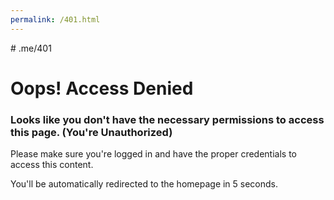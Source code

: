 ```yaml
---
permalink: /401.html
---
```

<meta http-equiv="refresh" content="5; url={{ site.url }}">
# .me/401

# Oops! Access Denied

### Looks like you don't have the necessary permissions to access this page. (You're Unauthorized)

Please make sure you're logged in and have the proper credentials to access this content.

You'll be automatically redirected to the homepage in 5 seconds.
